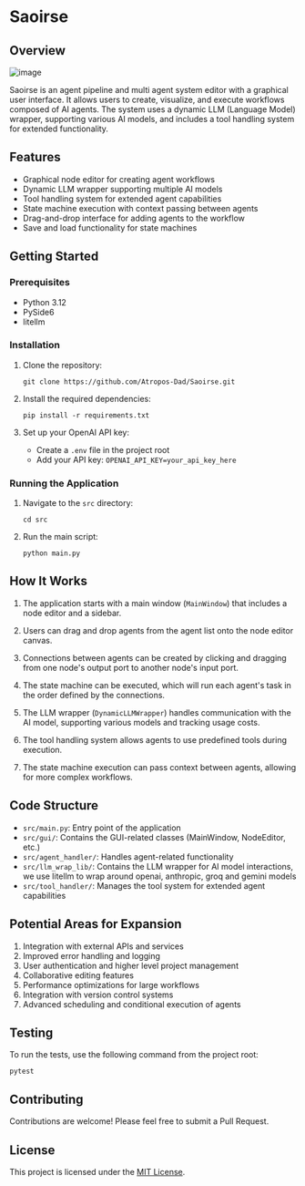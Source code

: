 # Saoirse

## Overview
![image](https://github.com/user-attachments/assets/a401ea64-2038-49b1-b63c-a72b69f23e25)

Saoirse is an agent pipeline and multi agent system editor with a graphical user interface. It allows users to create, visualize, and execute workflows composed of AI agents. The system uses a dynamic LLM (Language Model) wrapper, supporting various AI models, and includes a tool handling system for extended functionality.

## Features

- Graphical node editor for creating agent workflows
- Dynamic LLM wrapper supporting multiple AI models
- Tool handling system for extended agent capabilities
- State machine execution with context passing between agents
- Drag-and-drop interface for adding agents to the workflow
- Save and load functionality for state machines

## Getting Started

### Prerequisites

- Python 3.12
- PySide6
- litellm

### Installation

1. Clone the repository:
   ```
   git clone https://github.com/Atropos-Dad/Saoirse.git
   ```

2. Install the required dependencies:
   ```
   pip install -r requirements.txt
   ```

3. Set up your OpenAI API key:
   - Create a `.env` file in the project root
   - Add your API key: `OPENAI_API_KEY=your_api_key_here`

### Running the Application

1. Navigate to the `src` directory:
   ```
   cd src
   ```

2. Run the main script:
   ```
   python main.py
   ```

## How It Works

1. The application starts with a main window (`MainWindow`) that includes a node editor and a sidebar.

2. Users can drag and drop agents from the agent list onto the node editor canvas.

3. Connections between agents can be created by clicking and dragging from one node's output port to another node's input port.

4. The state machine can be executed, which will run each agent's task in the order defined by the connections.

5. The LLM wrapper (`DynamicLLMWrapper`) handles communication with the AI model, supporting various models and tracking usage costs.

6. The tool handling system allows agents to use predefined tools during execution.

7. The state machine execution can pass context between agents, allowing for more complex workflows.

## Code Structure

- `src/main.py`: Entry point of the application
- `src/gui/`: Contains the GUI-related classes (MainWindow, NodeEditor, etc.)
- `src/agent_handler/`: Handles agent-related functionality
- `src/llm_wrap_lib/`: Contains the LLM wrapper for AI model interactions, we use litellm to wrap around openai, anthropic, groq and gemini models
- `src/tool_handler/`: Manages the tool system for extended agent capabilities

## Potential Areas for Expansion

1. Integration with external APIs and services
2. Improved error handling and logging
3. User authentication and higher level project management
4. Collaborative editing features
5. Performance optimizations for large workflows
6. Integration with version control systems
7. Advanced scheduling and conditional execution of agents

## Testing

To run the tests, use the following command from the project root:
```
pytest
```


## Contributing

Contributions are welcome! Please feel free to submit a Pull Request.

## License

This project is licensed under the [MIT License](LICENSE).

